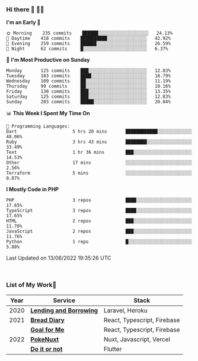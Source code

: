 ### Hi there 👋 🧑‍💻



<!--START_SECTION:waka-->
**I'm an Early 🐤** 

```text
🌞 Morning    235 commits    ██████░░░░░░░░░░░░░░░░░░░   24.13% 
🌆 Daytime    418 commits    ██████████░░░░░░░░░░░░░░░   42.92% 
🌃 Evening    259 commits    ██████░░░░░░░░░░░░░░░░░░░   26.59% 
🌙 Night      62 commits     █░░░░░░░░░░░░░░░░░░░░░░░░   6.37%

```
📅 **I'm Most Productive on Sunday** 

```text
Monday       125 commits    ███░░░░░░░░░░░░░░░░░░░░░░   12.83% 
Tuesday      183 commits    ████░░░░░░░░░░░░░░░░░░░░░   18.79% 
Wednesday    109 commits    ██░░░░░░░░░░░░░░░░░░░░░░░   11.19% 
Thursday     99 commits     ██░░░░░░░░░░░░░░░░░░░░░░░   10.16% 
Friday       130 commits    ███░░░░░░░░░░░░░░░░░░░░░░   13.35% 
Saturday     125 commits    ███░░░░░░░░░░░░░░░░░░░░░░   12.83% 
Sunday       203 commits    █████░░░░░░░░░░░░░░░░░░░░   20.84%

```


📊 **This Week I Spent My Time On** 

```text
💬 Programming Languages: 
Dart                     5 hrs 20 mins       ████████████░░░░░░░░░░░░░   48.06% 
Ruby                     3 hrs 43 mins       ████████░░░░░░░░░░░░░░░░░   33.49% 
Text                     1 hr 36 mins        ███░░░░░░░░░░░░░░░░░░░░░░   14.53% 
Other                    17 mins             ░░░░░░░░░░░░░░░░░░░░░░░░░   2.56% 
Terraform                5 mins              ░░░░░░░░░░░░░░░░░░░░░░░░░   0.87%

```

**I Mostly Code in PHP** 

```text
PHP                      3 repos             ████░░░░░░░░░░░░░░░░░░░░░   17.65% 
TypeScript               3 repos             ████░░░░░░░░░░░░░░░░░░░░░   17.65% 
HTML                     2 repos             ███░░░░░░░░░░░░░░░░░░░░░░   11.76% 
JavaScript               2 repos             ███░░░░░░░░░░░░░░░░░░░░░░   11.76% 
Python                   1 repo              █░░░░░░░░░░░░░░░░░░░░░░░░   5.88%

```



 Last Updated on 13/06/2022 19:35:26 UTC
<!--END_SECTION:waka-->


<br />

### List of My Work🚀

| Year | Service | Stack |
|--|--|--|
| 2020 | [**Lending and Borrowing**](https://lending-and-borrowing.herokuapp.com/) | Laravel, Heroku |
| 2021 | [**Bread Diary**](https://bread-diary-web.web.app/) | React, Typescript, Firebase |
|  | [**Goal for Me**](https://goal-for-me.web.app/) | React, Typescript, Firebase |
| 2022 | [**PokeNuxt**](https://pokenuxt.vercel.app/) | Nuxt, Javascript, Vercel |
|  | [**Do it or not**](https://apps.apple.com/jp/app/do-it-or-not/id1613818865) | Flutter |